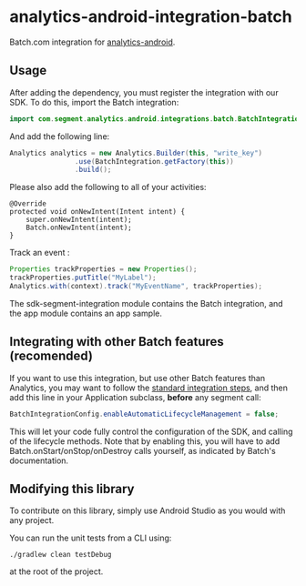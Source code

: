 analytics-android-integration-batch
======================================

Batch.com integration for [analytics-android](https://github.com/segmentio/analytics-android).

## Usage

After adding the dependency, you must register the integration with our SDK. To do this, import the Batch integration:


```java
import com.segment.analytics.android.integrations.batch.BatchIntegration;
```

And add the following line:

```java
Analytics analytics = new Analytics.Builder(this, "write_key")
                .use(BatchIntegration.getFactory(this))
                .build();
```

Please also add the following to all of your activities:

```
@Override
protected void onNewIntent(Intent intent) {
    super.onNewIntent(intent);
    Batch.onNewIntent(intent);
}
```

Track an event :

```java
Properties trackProperties = new Properties();
trackProperties.putTitle("MyLabel");
Analytics.with(context).track("MyEventName", trackProperties);
```

The sdk-segment-integration module contains the Batch integration, and the app module contains an app sample.

## Integrating with other Batch features (recomended)

If you want to use this integration, but use other Batch features than Analytics, you may want to follow the [standard integration steps](https://batch.com/doc/android/sdk-integration/initial-setup.html), and then add this line in your Application subclass, **before** any segment call:

```java
BatchIntegrationConfig.enableAutomaticLifecycleManagement = false;
```

This will let your code fully control the configuration of the SDK, and calling of the lifecycle methods. Note that by enabling this, you will have to add Batch.onStart/onStop/onDestroy calls yourself, as indicated by Batch's documentation.

## Modifying this library

To contribute on this library, simply use Android Studio as you would with any project.

You can run the unit tests from a CLI using:  
```
./gradlew clean testDebug
``` 
at the root of the project.